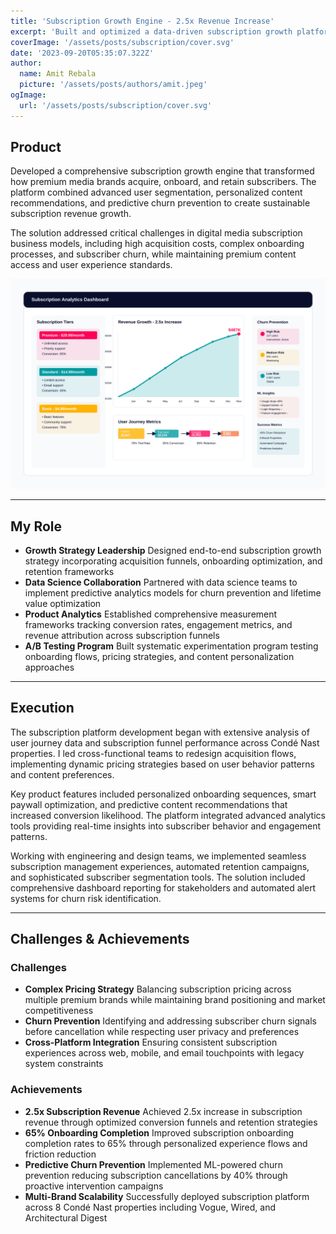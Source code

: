 ```yaml
---
title: 'Subscription Growth Engine - 2.5x Revenue Increase'
excerpt: 'Built and optimized a data-driven subscription growth platform that achieved 2.5x subscription revenue increase through personalized onboarding experiences, predictive analytics, and strategic retention initiatives across premium media properties.'
coverImage: '/assets/posts/subscription/cover.svg'
date: '2023-09-20T05:35:07.322Z'
author:
  name: Amit Rebala
  picture: '/assets/posts/authors/amit.jpeg'
ogImage:
  url: '/assets/posts/subscription/cover.svg'
---
```


## Product

Developed a comprehensive subscription growth engine that transformed how premium media brands acquire, onboard, and retain subscribers. The platform combined advanced user segmentation, personalized content recommendations, and predictive churn prevention to create sustainable subscription revenue growth.

The solution addressed critical challenges in digital media subscription business models, including high acquisition costs, complex onboarding processes, and subscriber churn, while maintaining premium content access and user experience standards.

![Subscription Analytics Dashboard](/assets/posts/subscription/example.svg)

---
 
## My Role
* **Growth Strategy Leadership** Designed end-to-end subscription growth strategy incorporating acquisition funnels, onboarding optimization, and retention frameworks
* **Data Science Collaboration** Partnered with data science teams to implement predictive analytics models for churn prevention and lifetime value optimization
* **Product Analytics** Established comprehensive measurement frameworks tracking conversion rates, engagement metrics, and revenue attribution across subscription funnels
* **A/B Testing Program** Built systematic experimentation program testing onboarding flows, pricing strategies, and content personalization approaches

---

## Execution

The subscription platform development began with extensive analysis of user journey data and subscription funnel performance across Condé Nast properties. I led cross-functional teams to redesign acquisition flows, implementing dynamic pricing strategies based on user behavior patterns and content preferences.

Key product features included personalized onboarding sequences, smart paywall optimization, and predictive content recommendations that increased conversion likelihood. The platform integrated advanced analytics tools providing real-time insights into subscriber behavior and engagement patterns.

Working with engineering and design teams, we implemented seamless subscription management experiences, automated retention campaigns, and sophisticated subscriber segmentation tools. The solution included comprehensive dashboard reporting for stakeholders and automated alert systems for churn risk identification.

---

## Challenges & Achievements

### Challenges
* **Complex Pricing Strategy** Balancing subscription pricing across multiple premium brands while maintaining brand positioning and market competitiveness
* **Churn Prevention** Identifying and addressing subscriber churn signals before cancellation while respecting user privacy and preferences
* **Cross-Platform Integration** Ensuring consistent subscription experiences across web, mobile, and email touchpoints with legacy system constraints

### Achievements
* **2.5x Subscription Revenue** Achieved 2.5x increase in subscription revenue through optimized conversion funnels and retention strategies
* **65% Onboarding Completion** Improved subscription onboarding completion rates to 65% through personalized experience flows and friction reduction
* **Predictive Churn Prevention** Implemented ML-powered churn prevention reducing subscription cancellations by 40% through proactive intervention campaigns
* **Multi-Brand Scalability** Successfully deployed subscription platform across 8 Condé Nast properties including Vogue, Wired, and Architectural Digest